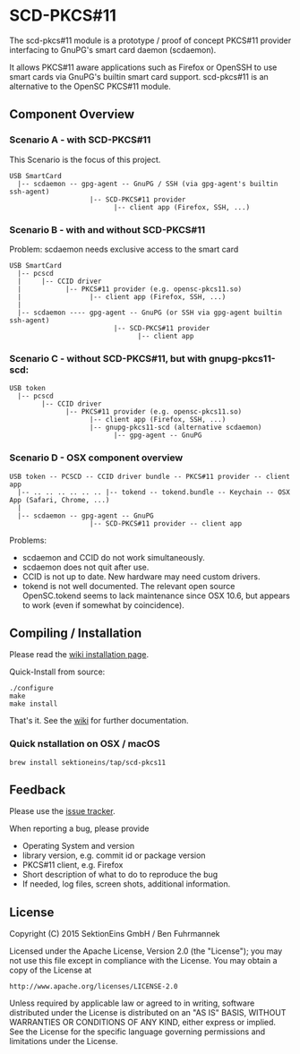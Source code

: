 SCD-PKCS#11
===========

The scd-pkcs#11 module is a prototype / proof of concept PKCS#11 provider interfacing to GnuPG's smart card daemon (scdaemon).

It allows PKCS#11 aware applications such as Firefox or OpenSSH to use smart cards via GnuPG's builtin smart card support. scd-pkcs#11 is an alternative to the OpenSC PKCS#11 module.

## Component Overview

### Scenario A - with SCD-PKCS#11

This Scenario is the focus of this project.

    USB SmartCard
      |-- scdaemon -- gpg-agent -- GnuPG / SSH (via gpg-agent's builtin ssh-agent)
                        |-- SCD-PKCS#11 provider
                              |-- client app (Firefox, SSH, ...)

### Scenario B - with and without SCD-PKCS#11

Problem: scdaemon needs exclusive access to the smart card

    USB SmartCard
      |-- pcscd
      |     |-- CCID driver
      |           |-- PKCS#11 provider (e.g. opensc-pkcs11.so)
      |                 |-- client app (Firefox, SSH, ...)
      |
      |-- scdaemon ---- gpg-agent -- GnuPG (or SSH via gpg-agent builtin ssh-agent)
                              |-- SCD-PKCS#11 provider
                                    |-- client app

### Scenario C - without SCD-PKCS#11, but with gnupg-pkcs11-scd:

    USB token
      |-- pcscd
            |-- CCID driver
                  |-- PKCS#11 provider (e.g. opensc-pkcs11.so)
                        |-- client app (Firefox, SSH, ...)
                        |-- gnupg-pkcs11-scd (alternative scdaemon)
                              |-- gpg-agent -- GnuPG

### Scenario D - OSX component overview

    USB token -- PCSCD -- CCID driver bundle -- PKCS#11 provider -- client app
      |-- .. .. .. .. .. .. |-- tokend -- tokend.bundle -- Keychain -- OSX App (Safari, Chrome, ...)
      |
      |-- scdaemon -- gpg-agent -- GnuPG
                        |-- SCD-PKCS#11 provider -- client app

Problems:

  * scdaemon and CCID do not work simultaneously.
  * scdaemon does not quit after use.
  * CCID is not up to date. New hardware may need custom drivers.
  * tokend is not well documented. The relevant open source OpenSC.tokend seems to lack maintenance since OSX 10.6, but appears to work (even if somewhat by coincidence).

## Compiling / Installation

Please read the [wiki installation page](https://github.com/sektioneins/scd-pkcs11/wiki/Installation).

Quick-Install from source:

```
./configure
make
make install
```

That's it. See the [wiki](https://github.com/sektioneins/scd-pkcs11/wiki) for further documentation. 

### Quick nstallation on OSX / macOS

```
brew install sektioneins/tap/scd-pkcs11
```

## Feedback

Please use the [issue tracker](https://github.com/sektioneins/scd-pkcs11/issues).

When reporting a bug, please provide

  * Operating System and version
  * library version, e.g. commit id or package version
  * PKCS#11 client, e.g. Firefox
  * Short description of what to do to reproduce the bug
  * If needed, log files, screen shots, additional information.

## License

Copyright (C) 2015 SektionEins GmbH / Ben Fuhrmannek

Licensed under the Apache License, Version 2.0 (the "License");
you may not use this file except in compliance with the License.
You may obtain a copy of the License at

	http://www.apache.org/licenses/LICENSE-2.0

Unless required by applicable law or agreed to in writing, software
distributed under the License is distributed on an "AS IS" BASIS,
WITHOUT WARRANTIES OR CONDITIONS OF ANY KIND, either express or implied.
See the License for the specific language governing permissions and
limitations under the License.

